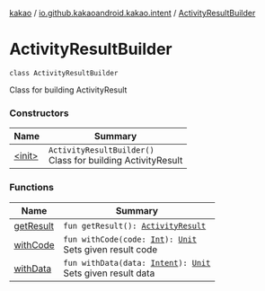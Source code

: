 [kakao](../../index.md) / [io.github.kakaoandroid.kakao.intent](../index.md) / [ActivityResultBuilder](./index.md)

# ActivityResultBuilder

`class ActivityResultBuilder`

Class for building ActivityResult

### Constructors

| Name | Summary |
|---|---|
| [&lt;init&gt;](-init-.md) | `ActivityResultBuilder()`<br>Class for building ActivityResult |

### Functions

| Name | Summary |
|---|---|
| [getResult](get-result.md) | `fun getResult(): `[`ActivityResult`](https://developer.android.com/reference/android/app/Instrumentation/ActivityResult.html) |
| [withCode](with-code.md) | `fun withCode(code: `[`Int`](https://kotlinlang.org/api/latest/jvm/stdlib/kotlin/-int/index.html)`): `[`Unit`](https://kotlinlang.org/api/latest/jvm/stdlib/kotlin/-unit/index.html)<br>Sets given result code |
| [withData](with-data.md) | `fun withData(data: `[`Intent`](https://developer.android.com/reference/android/content/Intent.html)`): `[`Unit`](https://kotlinlang.org/api/latest/jvm/stdlib/kotlin/-unit/index.html)<br>Sets given result data |
